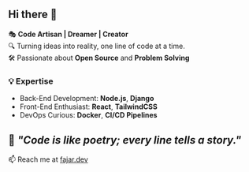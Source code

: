 ## Hi there 👋


🎭 **Code Artisan | Dreamer | Creator**  
🔍 Turning ideas into reality, one line of code at a time.  
🛠️ Passionate about **Open Source** and **Problem Solving**  

### 💡 Expertise
- Back-End Development: **Node.js**, **Django**  
- Front-End Enthusiast: **React**, **TailwindCSS**  
- DevOps Curious: **Docker**, **CI/CD Pipelines**

🌌 *"Code is like poetry; every line tells a story."*  
---
📫 Reach me at [fajar.dev](https://github.com/yourusername)
<!--
**Jars44/Jars44** is a ✨ _special_ ✨ repository because its `README.md` (this file) appears on your GitHub profile.

Here are some ideas to get you started:

- 🔭 I’m currently working on ...
- 🌱 I’m currently learning ...
- 👯 I’m looking to collaborate on ...
- 🤔 I’m looking for help with ...
- 💬 Ask me about ...
- 📫 How to reach me: ...
- 😄 Pronouns: ...
- ⚡ Fun fact: ...
-->
